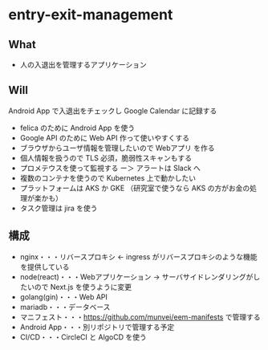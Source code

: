 # entry-exit-management
## What
- 人の入退出を管理するアプリケーション

## Will
Android App で入退出をチェックし Google Calendar に記録する
- felica のために Android App を使う
- Google API のために Web API 作って使いやすくする
- ブラウザからユーザ情報を管理したいので Webアプリ を作る
- 個人情報を扱うので TLS 必須，脆弱性スキャンもする
- プロメテウスを使って監視する ー＞ アラートは Slack へ
- 複数のコンテナを使うので Kubernetes 上で動かしたい
- プラットフォームは AKS か GKE （研究室で使うなら AKS の方がお金の処理が楽かも）
- タスク管理は jira を使う

## 構成
- nginx・・・リバースプロキシ <- ingress がリバースプロキシのような機能を提供している
- node(react)・・・Webアプリケーション -> サーバサイドレンダリングがしたいので Next.js を使うように変更
- golang(gin)・・・Web API
- mariadb・・・データベース
- マニフェスト・・・https://github.com/munvei/eem-manifests で管理する
- Android App・・・別リポジトリで管理する予定
- CI/CD・・・CircleCI と AlgoCD を使う
